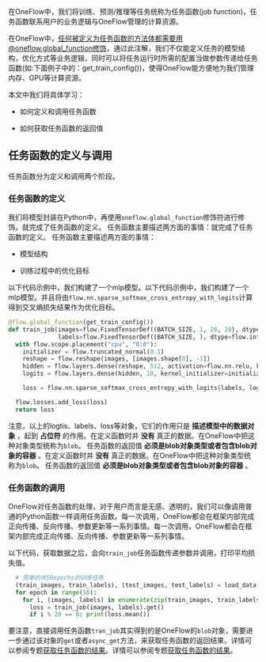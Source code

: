 在OneFlow中，我们将训练、预测/推理等任务统称为任务函数(job function)，任务函数联系用户的业务逻辑与OneFlow管理的计算资源。

在OneFlow中，任何被定义为任务函数的方法体都需要用@oneflow.global_function修饰，通过此注解，我们不仅能定义任务的模型结构，优化方式等业务逻辑，同时可以将任务运行时所需的配置当做参数传递给任务函数(如:下面例子中的：get_train_config())，使得OneFlow能方便地为我们管理内存、GPU等计算资源。

本文中我们将具体学习：

* 如何定义和调用任务函数

* 如何获取任务函数的返回值

## 任务函数的定义与调用
任务函数分为定义和调用两个阶段。
### 任务函数的定义
我们将模型封装在Python中，再使用`oneflow.global_function`修饰符进行修饰。就完成了任务函数的定义。 任务函数主要描述两方面的事情：就完成了任务函数的定义。 任务函数主要描述两方面的事情：

* 模型结构

* 训练过程中的优化目标

以下代码示例中，我们构建了一个mlp模型。以下代码示例中，我们构建了一个mlp模型。并且将由`flow.nn.sparse_softmax_cross_entropy_with_logits`计算得到交叉熵损失结果作为优化目标。
```python
@flow.global_function(get_train_config())
def train_job(images=flow.FixedTensorDef((BATCH_SIZE, 1, 28, 28), dtype=flow.float),
              labels=flow.FixedTensorDef((BATCH_SIZE, ), dtype=flow.int32)):
  with flow.scope.placement("cpu", "0:0"):
    initializer = flow.truncated_normal(0.1)
    reshape = flow.reshape(images, [images.shape[0], -1])
    hidden = flow.layers.dense(reshape, 512, activation=flow.nn.relu, kernel_initializer=initializer)
    logits = flow.layers.dense(hidden, 10, kernel_initializer=initializer)

    loss = flow.nn.sparse_softmax_cross_entropy_with_logits(labels, logits, name="softmax_loss")

  flow.losses.add_loss(loss)
  return loss
```
注意，以上的logtis、labels、loss等对象，它们的作用只是 **描述模型中的数据对象** ，起到 **占位符** 的作用。在定义函数时并 **没有** 真正的数据。在OneFlow中把这种对象类型统称为`blob`。 任务函数的返回值 **必须是blob对象类型或者包含blob对象的容器** 。在定义函数时并 **没有** 真正的数据。在OneFlow中把这种对象类型统称为`blob`。 任务函数的返回值 **必须是blob对象类型或者包含blob对象的容器** 。

### 任务函数的调用
OneFlow对任务函数的处理，对于用户而言是无感、透明的，我们可以像调用普通的Python函数一样调用任务函数。每一次调用，OneFlow都会在框架内部完成正向传播、反向传播、参数更新等一系列事情。每一次调用，OneFlow都会在框架内部完成正向传播、反向传播、参数更新等一系列事情。

以下代码，获取数据之后，会向`train_job`任务函数传递参数并调用，打印平均损失值。

```python
  # 简单的共50epochs的训练任务
  (train_images, train_labels), (test_images, test_labels) = load_data(BATCH_SIZE)
  for epoch in range(50):
    for i, (images, labels) in enumerate(zip(train_images, train_labels)):
      loss = train_job(images, labels).get()
      if i % 20 == 0: print(loss.mean())
```

要注意，直接调用任务函数`tran_job`其实得到的是OneFlow的`blob`对象，需要进一步通过该对象的`get`或者`async_get`方法，来获取任务函数的返回结果。详情可以参阅专题[获取任务函数的结果](../basics_topics/async_get.md)。详情可以参阅专题[获取任务函数的结果](../basics_topics/async_get.md)。

